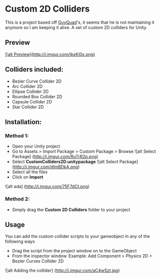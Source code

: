 # Custom 2D Colliders
This is a project based off [GuyQuad](https://github.com/GuyQuad)'s, it seems that he is not maintaining it anymore so I am keeping it alive. A set of custom 2D colliders for Unity.

## Preview
<a title="Preview" href="https://www.youtube.com/watch?v=v6FlvXqluYA&list=PLuCGxF1wPog7dYSQ3B8p1gvzBBMp7xsAQ" target="_blank">
![alt Preview](http://i.imgur.com/jbxKI0x.png)
</a>

## Colliders included:
* Bezier Curve Collider 2D
* Arc Collider 2D
* Ellipse Collider 2D
* Rounded Box Collider 2D
* Capsule Collider 2D
* Star Collider 2D


## Installation:
### Method 1:

- Open your Unity project
- Go to Assets > Import Package > Custom Package > Browse ![alt Select Package] (http://i.imgur.com/RuTrR2p.png)
- Select **CustomColliders2D.unitypackage** ![alt Select Package] (http://i.imgur.com/dlmBDkA.png)
- Select all the files
- Click on **Import** 
 
![alt ada] (http://i.imgur.com/75F7dCt.png)


### Method 2:

- Simply drag the **Custom 2D Colliders** folder to your project

## Usage

You can add the custom collider scripts to your gameobject in any of the following ways

- Drag the script from the project window on to the GameObject
- From the inspector window. Example: Add Component > Physics 2D > Bezier Curves Collider 2D

![alt Adding the collider] (http://i.imgur.com/aC4wSzt.jpg)
